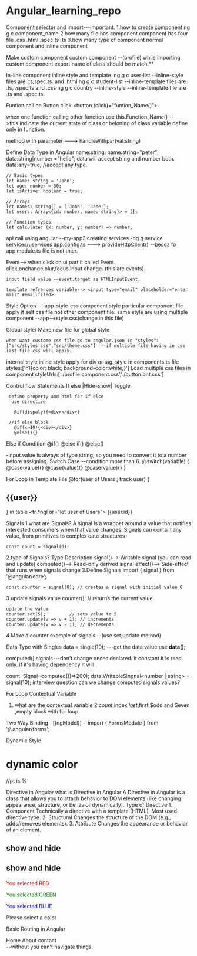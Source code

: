 # Angular_learning_repo

Component 
 selector and  import---important.
1.how to create component 
     ng g c component_name
2.how many file has component 
     component has four file
        .css
        .html
        .spec.ts
        .ts
3.how many type of component 
  normal component and inline component

Make custom component
custom component --(profile)
  while importing custom component export name of class should be match.**

In-line component inline style and template.
   ng g c user-list --inline-style  files are .ts,spec.ts. and .html
   ng g c student-list --inline-template files are .ts, .spec.ts and .css
   ng g c country --inline-style --inline-template file are .ts and .spec.ts

Funtion call on Button click
  <button (click)="funtion_Name()"></button>

 when one function calling other function 
  use this.Function_Name()  -->this.indicate the current state of class or beloning of class
  variable define only in function.
  
  method with parameter --->  handleWithpar(val:string)
  
Define Data Type in Angular
    name:string;
    name:string="peter";
    data:string|number ="hello"; data will accept string and number both.
    data:any=true; //accept any type.

    // Basic types
    let name: string = 'John';
    let age: number = 30;
    let isActive: boolean = true;

    // Arrays
    let names: string[] = ['John', 'Jane'];
    let users: Array<{id: number, name: string}> = [];

    // Function types
    let calculate: (x: number, y: number) => number;
   
    
api call using angular --my-app3
   creating services -ng g service services/uservices
   app.config.ts ---> provideHttpClient()  --becoz fo app.module.ts file is not thier.

   Event--> when click on ui part it called Event. click,onchange,blur,focus,input change. (this are events).
     
    input field value --event.target as HTMLInputEvent;

    template refrences variable--> <input type="email" placeholder="enter mail" #emailfiled>
    
Style Option  ---app-style-css
  component style
    particular component file apply it self css file not other component file.
    same style are using multiple component  --app-->style.css(change in this file)


  Global style/ Make new file for global style
     
    when want custome css file go to angular.json in "styles":["src/styles.css","src/theme.css"]  --if multiple file having in css last file css will apply.
  internal style
    inline style apply for div or tag.
  style in components.ts file
    styles:['h1{color: black;  background-color:white;}']
  Load multiple css files in component
    styleUrls:['./profile.component.css','./button.bnt.css']

Control flow Statements 
     If else |Hide-show| Toggle

     define property and html for if else 
      use directive 

       @if(dispaly){<div></div>}

     //if else block
       @if(x>10){<div></div>}
       @else(){}

   Else if Condition
      @if()
      @else if()
      @else()
    
-input.value is always of type string, so you need to convert it to a number before assigning.
Switch Case --condition more than 6.
@switch(variable)
{
  @case(value){}
  @case(value){}
  @case(value){}
}

For Loop in Template File 
    @for(user of Users ; track user)
    {
      <h2>{{user}}</h2>
    }
  in table
    <tr *ngFor="let user of Users">
      <td>{{user.id}}</td>

Signals
  1.what are Signals?
    A signal is a wrapper around a value that notifies interested consumers when that value changes. Signals can contain any value, from primitives to complex data structures

    const count = signal(0);

  2.type of Signals?
     Type	Description
        signal()-->   Writable signal (you can read and update)
        computed()--> Read-only derived signal
        effect()-->   Side-effect that runs when signals change
  3.Define Signals
    import { signal } from '@angular/core';

    const counter = signal(0); // creates a signal with initial value 0

  3.update signals value
    counter(); // returns the current value

    update the value  
    counter.set(5);         // sets value to 5
    counter.update(v => v + 1); // increments
    counter.update(v => v - 1); // decrements

  4.Make a counter example of signals --(use set,update method)

Data Type with Singles
 data = single(10); ---get the data value use **data();**
  
  computed() signals---don't change onces declared. it constant.it is read only. if it's having dependency it will.

  count :Signal<number>=computed(()=>200);
  data:WritableSingnal<number | string> = signal(10);
 interview question
    can we change computed signals values?

For Loop Contextual Variable
  1. what are the contextual variable
  2.$count,$index,$last,$first,$odd and $even ,empty block with for loop 

  Two Way Binding--[(ngModel)] --import { FormsModule } from '@angular/forms';

 Dynamic Style
  <h1 [style.backgroundColor]="color"
      [style.fontSize.px]="fontsize" >dynamic color</h1>  //pt is %

Directive in Angular
  what is Directive  in Angular
    A Directive in Angular is a class that allows you to attach behavior to DOM elements (like changing appearance, structure, or behavior dynamically).
  Type of Directive
      1. Component	Technically a directive with a template (HTML). Most used directive type.
      2. Structural	Changes the structure of the DOM (e.g., adds/removes elements).
      3. Attribute	Changes the appearance or behavior of an element.
  
<tr *ngFor="left user of User">
<h2 *ngIf="variable">show and hide </h2>
<h2 *ngIf="variable; else variable_hide">show and hide </h2>

<div [ngSwitch]="selectedColor" style="margin-top: 20px;">
  <p *ngSwitchCase="'red'" style="color: red;">You selected RED</p>
  <p *ngSwitchCase="'green'" style="color: green;">You selected GREEN</p>
  <p *ngSwitchCase="'blue'" style="color: blue;">You selected BLUE</p>
  <p *ngSwitchDefault>Please select a color</p>
  </div>

Basic Routing in Angular
  <nav>
  <a routerLink="/">Home</a>
  <a routerLink="/about">About</a>
  <a routerLink="/contact">contact</a>
</nav>
<router-outlet></router-outlet> --without <router-outlet/> you can't navigate things.